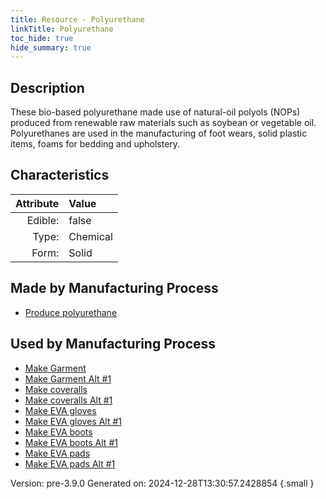 ```yaml
---
title: Resource - Polyurethane
linkTitle: Polyurethane
toc_hide: true
hide_summary: true
---
```


## Description
&#10;&#9;&#9;These bio-based polyurethane made&#10;&#9;&#9;use of natural-oil polyols (NOPs) produced from renewable&#10;&#9;&#9;raw materials such as soybean or vegetable oil. Polyurethanes are used&#10;&#9;&#9;in the manufacturing of foot wears, solid plastic items, foams for&#10;&#9;&#9;bedding and upholstery. 

## Characteristics

| Attribute      | Value |
|--------:|:------|
|Edible:|false|
|Type:|Chemical|
|Form:|Solid|
 
## Made by Manufacturing Process

- [Produce polyurethane](/docs/definitions/process/produce-polyurethane)

## Used by Manufacturing Process

- [Make Garment](/docs/definitions/process/make-garment)
- [Make Garment Alt #1](/docs/definitions/process/make-garment-alt--1)
- [Make coveralls](/docs/definitions/process/make-coveralls)
- [Make coveralls Alt #1](/docs/definitions/process/make-coveralls-alt--1)
- [Make EVA gloves](/docs/definitions/process/make-eva-gloves)
- [Make EVA gloves Alt #1](/docs/definitions/process/make-eva-gloves-alt--1)
- [Make EVA boots](/docs/definitions/process/make-eva-boots)
- [Make EVA boots Alt #1](/docs/definitions/process/make-eva-boots-alt--1)
- [Make EVA pads](/docs/definitions/process/make-eva-pads)
- [Make EVA pads Alt #1](/docs/definitions/process/make-eva-pads-alt--1)


    

Version: pre-3.9.0 Generated on: 2024-12-28T13:30:57.2428854
{.small }
